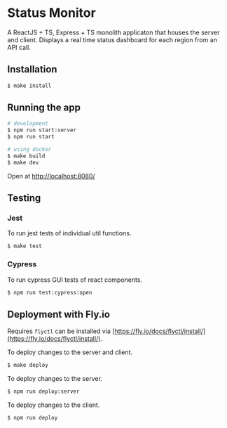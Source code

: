 # Status Monitor

A ReactJS + TS, Express + TS monolith applicaton that houses the server and client. Displays a real time status dashboard for each region from an API call. 

## Installation

```bash
$ make install
```

## Running the app

```bash
# development
$ npm run start:server
$ npm run start

# using docker
$ make build
$ make dev
```

Open at [http://localhost:8080/](http://localhost:8080/)

## Testing

### Jest

To run jest tests of individual util functions.
```bash
$ make test
```

### Cypress

To run cypress GUI tests of react components.
```bash
$ npm run test:cypress:open
```

## Deployment with Fly.io
Requires `flyctl` can be installed via [https://fly.io/docs/flyctl/install/](https://fly.io/docs/flyctl/install/).

To deploy changes to the server and client.
```bash
$ make deploy
```

To deploy changes to the server.
```bash
$ npm run deploy:server
```

To deploy changes to the client.
```bash
$ npm run deploy
```

